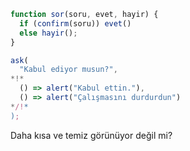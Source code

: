 
```js run
function sor(soru, evet, hayir) {
  if (confirm(soru)) evet()
  else hayir();
}

ask(
  "Kabul ediyor musun?",
*!*
  () => alert("Kabul ettin."),
  () => alert("Çalışmasını durdurdun")
*/!*
);
```
Daha kısa ve temiz görünüyor değil mi?